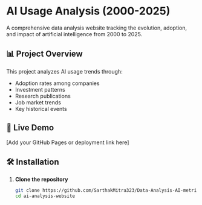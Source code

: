 # AI Usage Analysis (2000-2025)

A comprehensive data analysis website tracking the evolution, adoption, and impact of artificial intelligence from 2000 to 2025.

## 📊 Project Overview

This project analyzes AI usage trends through:
- Adoption rates among companies
- Investment patterns
- Research publications
- Job market trends
- Key historical events

## 🚀 Live Demo

[Add your GitHub Pages or deployment link here]

## 🛠️ Installation

1. **Clone the repository**
   ```bash
   git clone https://github.com/SarthakMitra323/Data-Analysis-AI-metrics-study-.git
   cd ai-analysis-website
